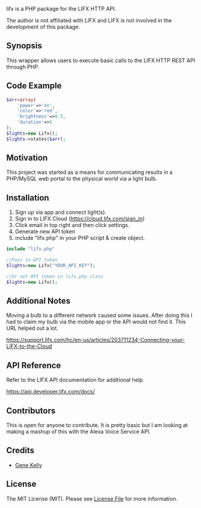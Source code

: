 lifx is a PHP package for the LIFX HTTP API.

The author is not affiliated with LIFX and LIFX is not involved in the development of this package.


## Synopsis

This wrapper allows users to execute basic calls to the LIFX HTTP REST API through PHP.  

## Code Example

``` php
$arr=array(
	'power'=>'on',
	'color'=>'red',
	'brightness'=>0.5,
	'duration'=>5
);
$lights=new Lifx();
$lights->states($arr);
```

## Motivation

This project was started as a means for communicating results in a PHP/MySQL web portal to the physical world via a light bulb. 

## Installation

1. Sign up via app and connect light(s).
2. Sign in to LIFX Cloud (https://cloud.lifx.com/sign_in)
3. Click email in top right and then click settings.
4. Generate new API token
5. include "lifx.php" in your PHP script & create object.

``` php
include "lifx.php"
```

``` php
//Pass in API token
$lights=new Lifx("YOUR_API_KEY");

//Or set API token in lifx.php class
$lights=new Lifx();
```

## Additional Notes

Moving a bulb to a different network caused some issues.  After doing this I had to claim my bulb via the mobile app or the API would not find it.  This URL helped out a lot.

https://support.lifx.com/hc/en-us/articles/203711234-Connecting-your-LIFX-to-the-Cloud


## API Reference

Refer to the LIFX API documentation for additional help.

https://api.developer.lifx.com/docs/



## Contributors

This is open for anyone to contribute.  It is pretty basic but I am looking at making a mashup of this with the Alexa Voice Service API.  


## Credits

- [Gene Kelly](https://github.com/ewkcoder)


## License

The MIT License (MIT). Please see [License File](LICENSE.md) for more information.
